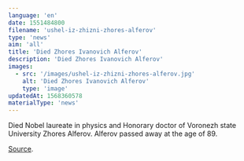 ```yaml
---
language: 'en'
date: 1551484800
filename: 'ushel-iz-zhizni-zhores-alferov'
type: 'news'
aim: 'all'
title: 'Died Zhores Ivanovich Alferov'
description: 'Died Zhores Ivanovich Alferov'
images:
  - src: '/images/ushel-iz-zhizni-zhores-alferov.jpg'
    alt: 'Died Zhores Ivanovich Alferov'
    type: 'image'
updatedAt: 1568360578
materialType: 'news'
---
```

Died Nobel laureate in physics and Honorary doctor of Voronezh state University Zhores Alferov. Alferov passed away at the age of 89.

[Source](https://www.interfax.ru/russia/652741).
